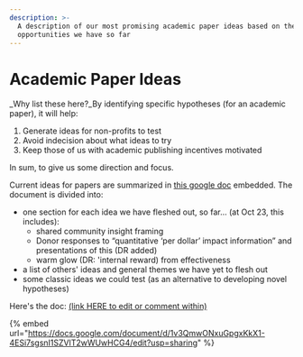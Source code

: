 ```yaml
---
description: >-
  A description of our most promising academic paper ideas based on the
  opportunities we have so far
---
```


# Academic Paper Ideas

_Why list these here?_By identifying specific hypotheses (for an academic paper), it will help:

1. Generate ideas for non-profits to test
2. Avoid indecision about what ideas to try
3. Keep those of us with academic publishing incentives motivated

In sum, to give us some direction and focus.

Current ideas for papers are summarized in [this google doc](https://docs.google.com/document/d/1v3QmwONxuGpgxKkX1-4ESi7sgsnI1SZVlT2wWUwHCG4/edit#) embedded. The document is divided into:

* one section for each idea we have fleshed out, so far... (at Oct 23, this includes):
  * shared community insight framing
  * Donor responses to “quantitative ‘per dollar’ impact information” and presentations of this (DR added)
  * warm glow (DR: 'internal reward) from effectiveness
* a list of others' ideas and general themes we have yet to flesh out
* some classic ideas we could test (as an alternative to developing novel hypotheses)

Here's the doc: [(link HERE to edit or comment within)](https://docs.google.com/document/d/1v3QmwONxuGpgxKkX1-4ESi7sgsnI1SZVlT2wWUwHCG4/edit#)

{% embed url="https://docs.google.com/document/d/1v3QmwONxuGpgxKkX1-4ESi7sgsnI1SZVlT2wWUwHCG4/edit?usp=sharing" %}
